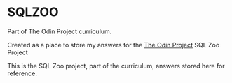 # SQLZOO
Part of The Odin Project curriculum.

<p dir="auto">Created as a place to store my answers for the <a href="https://www.theodinproject.com" rel="nofollow">The Odin Project</a> SQL Zoo Project</p>

This is the SQL Zoo project, part of the curriculum, answers stored here for reference.
